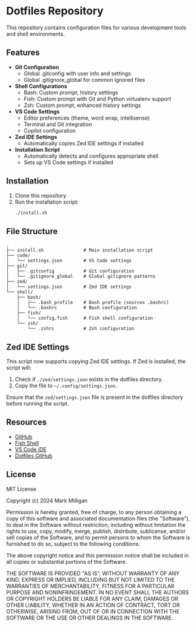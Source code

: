 # Dotfiles Repository

This repository contains configuration files for various development tools and shell environments.

## Features

- **Git Configuration**
  - Global .gitconfig with user info and settings
  - Global .gitignore_global for common ignored files
- **Shell Configurations**
  - Bash: Custom prompt, history settings
  - Fish: Custom prompt with Git and Python virtualenv support
  - Zsh: Custom prompt, enhanced history settings
- **VS Code Settings**
  - Editor preferences (theme, word wrap, intellisense)
  - Terminal and Git integration
  - Copilot configuration
- **Zed IDE Settings**
  - Automatically copies Zed IDE settings if installed
- **Installation Script**
  - Automatically detects and configures appropriate shell
  - Sets up VS Code settings if installed

## Installation

1. Clone this repository
2. Run the installation script:
   ```bash
   ./install.sh
   ```

## File Structure

```
.
├── install.sh               # Main installation script
├── code/
│   └── settings.json        # VS Code settings
├── git/
│   ├── .gitconfig           # Git configuration
│   └── .gitignore_global    # Global gitignore patterns
├── zed/
│   └── settings.json        # Zed IDE settings
└── shell/
    ├── bash/
    │   ├── .bash_profile    # Bash profile (sources .bashrc)
    │   └── .bashrc          # Bash configuration
    ├── fish/
    │   └── config.fish      # Fish shell configuration
    └── zsh/
        └── .zshrc           # Zsh configuration
```

## Zed IDE Settings

This script now supports copying Zed IDE settings. If Zed is installed, the script will:

1. Check if `./zed/settings.json` exists in the dotfiles directory.
2. Copy the file to `~/.config/settings.json`.

Ensure that the `zed/settings.json` file is present in the dotfiles directory before running the script.

## Resources

- [GitHub](https://github.com)
- [Fish Shell](https://fishshell.com)
- [VS Code IDE](https://code.visualstudio.com)
- [Dotfiles GitHub](https://dotfiles.github.io)

## License

MIT License

Copyright (c) 2024 Mark Milligan

Permission is hereby granted, free of charge, to any person obtaining a copy
of this software and associated documentation files (the "Software"), to deal
in the Software without restriction, including without limitation the rights
to use, copy, modify, merge, publish, distribute, sublicense, and/or sell
copies of the Software, and to permit persons to whom the Software is
furnished to do so, subject to the following conditions:

The above copyright notice and this permission notice shall be included in all
copies or substantial portions of the Software.

THE SOFTWARE IS PROVIDED "AS IS", WITHOUT WARRANTY OF ANY KIND, EXPRESS OR
IMPLIED, INCLUDING BUT NOT LIMITED TO THE WARRANTIES OF MERCHANTABILITY,
FITNESS FOR A PARTICULAR PURPOSE AND NONINFRINGEMENT. IN NO EVENT SHALL THE
AUTHORS OR COPYRIGHT HOLDERS BE LIABLE FOR ANY CLAIM, DAMAGES OR OTHER
LIABILITY, WHETHER IN AN ACTION OF CONTRACT, TORT OR OTHERWISE, ARISING FROM,
OUT OF OR IN CONNECTION WITH THE SOFTWARE OR THE USE OR OTHER DEALINGS IN THE
SOFTWARE.